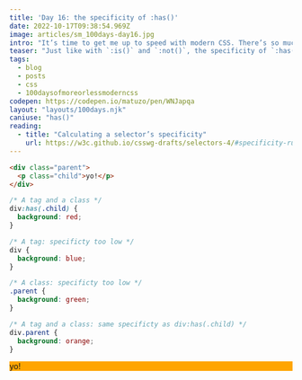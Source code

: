 ```yaml
---
title: 'Day 16: the specificity of :has()'
date: 2022-10-17T09:38:54.969Z
image: articles/sm_100days-day16.jpg
intro: "It’s time to get me up to speed with modern CSS. There’s so much new in CSS that I know too little about. To change that I’ve started [#100DaysOfMoreOrLessModernCSS](/blog/2022/100-days-of-more-or-less-modern-css/). Why more or less modern CSS? Because some topics will be about cutting-edge features, while other stuff has been around for quite a while already, but I just have little to no experience with it."
teaser: "Just like with `:is()` and `:not()`, the specificity of `:has()` is replaced by the specificity of the most specific selector in its selector list argument. Unlike `:nth-child()` or `:link`, `:has()` itself doesn't add to the specificity."
tags:
  - blog
  - posts
  - css
  - 100daysofmoreorlessmoderncss
codepen: https://codepen.io/matuzo/pen/WNJapqa
layout: "layouts/100days.njk"
caniuse: "has()"
reading:
  - title: "Calculating a selector’s specificity"
    url: https://w3c.github.io/csswg-drafts/selectors-4/#specificity-rules
---
```

```html
<div class="parent">
  <p class="child">yo!</p>
</div>
```

```css
/* A tag and a class */
div:has(.child) {
  background: red;
}

/* A tag: specificty too low */
div {
  background: blue;
}

/* A class: specificty too low */
.parent {
  background: green;
}

/* A tag and a class: same specificty as div:has(.child) */
div.parent {
  background: orange;
}
```

<style>
.demo div:has(.child) {
  background: red;
}

/* Specificty too low */
.demo div {
  background: blue;
}

/* Specificty too low */
.demo .parent {
  background: green;
}

/* Same specificty as div:has(.child) */
.demo div.parent {
  background: orange;
}
</style>

<div class="demo">
<div class="parent">
  <p class="child">yo!</p>
</div>
</div>